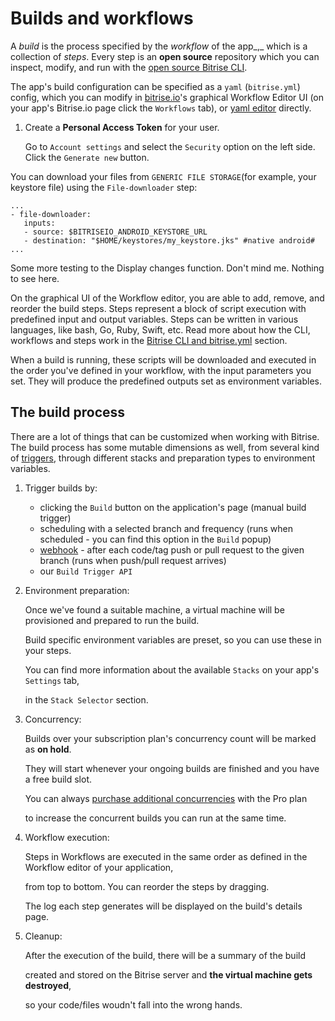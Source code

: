 # Builds and workflows

A _build_ is the process specified by the _workflow_ of the app_,_ which is a collection of _steps_. Every step is an **open source** repository which you can inspect, modify, and run with the [open source Bitrise CLI](https://www.bitrise.io/cli).

The app's build configuration can be specified as a `yaml` \(`bitrise.yml`\) config, which you can modify in [bitrise.io](https://www.bitrise.io)'s graphical Workflow Editor UI \(on your app's Bitrise.io page click the `Workflows` tab\), or [yaml editor](http://blog.bitrise.io/2016/02/12/edit-your-yaml-files-like-a-boss.html) directly.

1. Create a **Personal Access Token** for your user.

   Go to `Account settings` and select the `Security` option on the left side. Click the `Generate new` button.

You can download your files from `GENERIC FILE STORAGE`\(for example, your keystore file\) using the `File-downloader` step:

```text
...
- file-downloader:
   inputs:
   - source: $BITRISEIO_ANDROID_KEYSTORE_URL
   - destination: "$HOME/keystores/my_keystore.jks" #native android#               
...
```

Some more testing to the Display changes function. Don't mind me. Nothing to see here. 

On the graphical UI of the Workflow editor, you are able to add, remove, and reorder the build steps. Steps represent a block of script execution with predefined input and output variables. Steps can be written in various languages, like bash, Go, Ruby, Swift, etc. Read more about how the CLI, workflows and steps work in the [Bitrise CLI and bitrise.yml](https://github.com/OrganizationDummy/devcenter/tree/5622a428a937dfd83c38efded70b3457ce3b4841/bitrise-cli/README.md) section.

When a build is running, these scripts will be downloaded and executed in the order you've defined in your workflow, with the input parameters you set. They will produce the predefined outputs set as environment variables.

## The build process

There are a lot of things that can be customized when working with Bitrise. The build process has some mutable dimensions as well, from several kind of [triggers](https://bitrise-io.github.io/devcenter/webhooks/trigger-map), through different stacks and preparation types to environment variables.

1. Trigger builds by:
   * clicking the `Build` button on the application's page \(manual build trigger\)
   * scheduling with a selected branch and frequency \(runs when scheduled - you can find this option in the `Build` popup\)
   * [webhook](https://bitrise-io.github.io/devcenter/webhooks) - after each code/tag push or pull request to the given branch \(runs when push/pull request arrives\)
   * our `Build Trigger API`
2. Environment preparation:

   Once we've found a suitable machine, a virtual machine will be provisioned and prepared to run the build.

   Build specific environment variables are preset, so you can use these in your steps.

   You can find more information about the available `Stacks` on your app's `Settings` tab,

   in the `Stack Selector` section.

3. Concurrency:

   Builds over your subscription plan's concurrency count will be marked as **on hold**.

   They will start whenever your ongoing builds are finished and you have a free build slot.

   You can always [purchase additional concurrencies](https://www.bitrise.io/me/profile/pricing) with the Pro plan

   to increase the concurrent builds you can run at the same time.

4. Workflow execution:

   Steps in Workflows are executed in the same order as defined in the Workflow editor of your application,

   from top to bottom. You can reorder the steps by dragging.

   The log each step generates will be displayed on the build's details page.

5. Cleanup:

   After the execution of the build, there will be a summary of the build

   created and stored on the Bitrise server and **the virtual machine gets destroyed**,

   so your code/files woudn't fall into the wrong hands.


